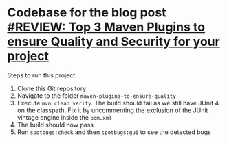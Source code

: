 # Codebase for the blog post [#REVIEW: Top 3 Maven Plugins to ensure Quality and Security for your project](https://rieckpil.de/top-3-maven-plugins-to-ensure-quality-and-security-for-your-project/)

Steps to run this project:

1. Clone this Git repository
2. Navigate to the folder `maven-plugins-to-ensure-quality`
3. Execute `mvn clean verify`. The build should fail as we still have JUnit 4 on the classpath. Fix it by uncommenting the exclusion of the JUnit vintage engine inside the `pom.xml`
4. The build should now pass
5. Run `spotbugs:check` and then `spotbugs:gui` to see the detected bugs